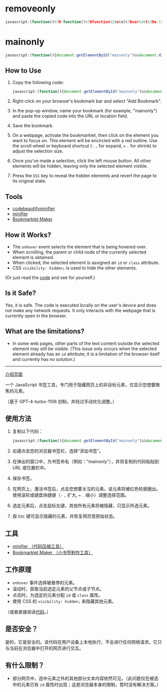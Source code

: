 # removeonly
```JavaScript
javascript:(function()%7B!function()%7Bfunction%20e(e)%7Bvar%20t%3De.target%7C%7Ce.srcElement%3Bt.style.outline%3D%222px%20solid%20red%22%2Cs%3Dt%7Dfunction%20t(e)%7B(e.target%7C%7Ce.srcElement).style.outline%3D%22%22%7Dfunction%20n(e)%7Be.preventDefault()%2Cs.style.display%3D%22none%22%7Dfunction%20o(e)%7Bif(s.style.outline%3D%22%22%2Ce.preventDefault()%2Ce.deltaY%3C0)s%3Ds.parentElement%2Cs.style.outline%3D%222px%20solid%20red%22%3Belse%7Bvar%20t%3Ds.querySelector(%22%3Ahover%22)%3Bt%26%26(s%3Dt%2Cs.style.outline%3D%222px%20solid%20red%22)%7D%7Dfunction%20u()%7Bdocument.removeEventListener(%22mouseover%22%2Ce)%2Cdocument.removeEventListener(%22mouseout%22%2Ct)%2Cdocument.removeEventListener(%22click%22%2Cn)%2Cdocument.removeEventListener(%22wheel%22%2Co)%7Ddocument.addEventListener(%22mouseover%22%2Ce)%2Cdocument.addEventListener(%22mouseout%22%2Ct)%2Cdocument.addEventListener(%22click%22%2Cn)%2Cdocument.addEventListener(%22contextmenu%22%2C(function(e)%7Be.preventDefault()%2Cs.style.outline%3D%22%22%2Cu()%7D))%2Cdocument.addEventListener(%22keydown%22%2C(function(e)%7B%22F8%22%3D%3D%3De.key%3F(e.preventDefault()%2Cs.style.outline%3D%22%22%2Cu())%3A%22Escape%22%3D%3D%3De.key%26%26(e.preventDefault()%2Cs.style.display%3D%22none%22)%7D))%2Cdocument.addEventListener(%22wheel%22%2Co%2C%7Bpassive%3A!1%7D)%7D()%3B%7D)()%3B
```
# mainonly
```JavaScript
javascript:(function(){document.getElementById("mainonly")&&document.dispatchEvent(new KeyboardEvent("keydown",{key:"Escape"}));var e=document.body,n=null;e.id?(n="class",e.classList.add("mainonly")):(n="id",e.id="mainonly");let t=document.head.appendChild(document.createElement("style"));t.textContent="#mainonly { outline: 2px solid red; }  .mainonly { outline: 2px solid red; }";let i=document.body.appendChild(document.createElement("div"));i.className="mainonly-guide",i.innerHTML=`<p>正在選擇元素。按 <kbd>Esc</kbd> 鍵取消選擇。向下滾動，或按下 <kbd>=</kbd>/<kbd>.</kbd> 鍵縮小選區。向上滾動，或按下 <kbd>-</kbd>/<kbd>,</kbd> 鍵擴大選區。</p><p>Selecting element. Press <kbd>Esc</kbd> to cancel selection. Scroll down, or press <kbd>=</kbd>/<kbd>.</kbd> to shrink the selection. Scroll up, or press <kbd>-</kbd>/<kbd>,</kbd>, to expand the selection.</p>`;let o=document.head.appendChild(document.createElement("style"));function l(t){t instanceof HTMLElement&&("id"===n?e.removeAttribute("id"):e.classList.remove("mainonly"),(e=t).id?(n="class",e.classList.add("mainonly")):(n="id",e.id="mainonly"))}function d(e){l(e.target)}function a(i){i.preventDefault(),function n(){for(var t=e;t.parentElement;)(t=t.parentElement).classList.add("mainonly_parents")}(),"id"===n?t.textContent="* { visibility: hidden; } #mainonly, #mainonly *, .mainonly_parents { visibility: visible; }":t.textContent="* { visibility: hidden; } .mainonly, .mainonly *, .mainonly_parents { visibility: visible; }",m(),r()}function r(){i.remove(),o.remove()}function s(i){if("Escape"===i.key)t.remove(),document.removeEventListener("keydown",s),m(),r(),"id"===n?e.removeAttribute("id"):e.classList.remove("mainonly"),function e(){for(var n=document.querySelectorAll(".mainonly_parents"),t=0;t<n.length;t++)n[t].classList.remove("mainonly_parents")}();else if(","===i.key||"-"===i.key)l(e.parentElement);else if("."===i.key||"="===i.key){var o=e.querySelector(":hover");o&&l(o)}}function c(n){if(n.preventDefault(),n.deltaY<0)l(e.parentElement);else{var t=e.querySelector(":hover");t&&l(t)}}function m(){document.removeEventListener("mouseover",d),document.removeEventListener("click",a),document.removeEventListener("wheel",c)}o.textContent=`.mainonly-guide {position: fixed;top: 0;left: 50%; /* center the box horizontally */transform: translate(-50%, 0); /* center the box horizontally */padding: 0.5rem;font-size: 1rem;font-family: sans-serif;text-align: center;color: white;background-color: rgba(0, 0, 0, 0.5);border-radius: 0.5em;z-index: 999999999;    kbd {display: inline-block;padding: 0.1em 0.3em;font-size: 0.8em;line-height: 1;color: #24292e;vertical-align: middle;background-color: #fafbfc;border: 1px solid #d1d5da;border-radius: 3px;box-shadow: inset 0 -1px 0 #d1d5da;    }}`,document.addEventListener("mouseover",d),document.addEventListener("click",a),document.addEventListener("wheel",c,{passive:!1}),document.addEventListener("keydown",s)}())
```
## How to Use

1. Copy the following code:

    ```JavaScript
    javascript:(function(){document.getElementById("mainonly")&&document.dispatchEvent(new KeyboardEvent("keydown",{key:"Escape"}));var e=document.body,n=null;e.id?(n="class",e.classList.add("mainonly")):(n="id",e.id="mainonly");let t=document.head.appendChild(document.createElement("style"));t.textContent="#mainonly { outline: 2px solid red; }  .mainonly { outline: 2px solid red; }";let i=document.body.appendChild(document.createElement("div"));i.className="mainonly-guide",i.innerHTML=`<p>正在选择元素。按 <kbd>Esc</kbd> 键取消选择。向下滚动，或按下 <kbd>=</kbd>/<kbd>.</kbd> 键缩小选区。向上滚动，或按下 <kbd>-</kbd>/<kbd>,</kbd> 键扩大选区。</p><p>Selecting element. Press <kbd>Esc</kbd> to cancel selection. Scroll down, or press <kbd>=</kbd>/<kbd>.</kbd> to shrink the selection. Scroll up, or press <kbd>-</kbd>/<kbd>,</kbd>, to expand the selection.</p>`;let o=document.head.appendChild(document.createElement("style"));function l(t){t instanceof HTMLElement&&("id"===n?e.removeAttribute("id"):e.classList.remove("mainonly"),(e=t).id?(n="class",e.classList.add("mainonly")):(n="id",e.id="mainonly"))}function d(e){l(e.target)}function a(i){i.preventDefault(),function n(){for(var t=e;t.parentElement;)(t=t.parentElement).classList.add("mainonly_parents")}(),"id"===n?t.textContent="* { visibility: hidden; } #mainonly, #mainonly *, .mainonly_parents { visibility: visible; }":t.textContent="* { visibility: hidden; } .mainonly, .mainonly *, .mainonly_parents { visibility: visible; }",m(),r()}function r(){i.remove(),o.remove()}function s(i){if("Escape"===i.key)t.remove(),document.removeEventListener("keydown",s),m(),r(),"id"===n?e.removeAttribute("id"):e.classList.remove("mainonly"),function e(){for(var n=document.querySelectorAll(".mainonly_parents"),t=0;t<n.length;t++)n[t].classList.remove("mainonly_parents")}();else if(","===i.key||"-"===i.key)l(e.parentElement);else if("."===i.key||"="===i.key){var o=e.querySelector(":hover");o&&l(o)}}function c(n){if(n.preventDefault(),n.deltaY<0)l(e.parentElement);else{var t=e.querySelector(":hover");t&&l(t)}}function m(){document.removeEventListener("mouseover",d),document.removeEventListener("click",a),document.removeEventListener("wheel",c)}o.textContent=`.mainonly-guide {position: fixed;top: 0;left: 50%; /* center the box horizontally */transform: translate(-50%, 0); /* center the box horizontally */padding: 0.5rem;font-size: 1rem;font-family: sans-serif;text-align: center;color: white;background-color: rgba(0, 0, 0, 0.5);border-radius: 0.5em;z-index: 999999999;    kbd {display: inline-block;padding: 0.1em 0.3em;font-size: 0.8em;line-height: 1;color: #24292e;vertical-align: middle;background-color: #fafbfc;border: 1px solid #d1d5da;border-radius: 3px;box-shadow: inset 0 -1px 0 #d1d5da;    }}`,document.addEventListener("mouseover",d),document.addEventListener("click",a),document.addEventListener("wheel",c,{passive:!1}),document.addEventListener("keydown",s)}())
    ```

2. Right-click on your browser's bookmark bar and select "Add Bookmark".
3. In the pop-up window, name your bookmark (for example, "mainonly") and paste the copied code into the URL or location field.
4. Save the bookmark.
5. On a webpage, activate the bookmarklet, then click on the element you want to focus on. This element will be encircled with a red outline. Use the scroll wheel or keyboard shortcut (`-` `,` for expand, `=` `.` for shrink) to adjust the selection size.
6. Once you've made a selection, click the left mouse button. All other elements will be hidden, leaving only the selected element visible.
7. Press the `ESC` key to reveal the hidden elements and revert the page to its original state.

## Tools

- [codebeautifyminifier](https://codebeautify.org/minify-js)
- [minifier](https://www.toptal.com/developers/javascript-minifier)
- [Bookmarklet Maker](https://caiorss.github.io/bookmarklet-maker/)

## How it Works?

- The `onhover` event selects the element that is being hovered over.
- When scrolling, the parent or child node of the currently selected element is obtained.
- When clicked, the selected element is assigned an `id` or `class` attribute.
- CSS `visibility: hidden;` is used to hide the other elements.

(Or just read the [code](https://github.com/jerrylususu/mainonly/blob/main/mainonly.js) and see for yourself.)

## Is it Safe?
Yes, it is safe. The code is executed locally on the user's device and does not make any network requests. It only interacts with the webpage that is currently open in the browser.

## What are the limitations?

- In some web pages, other parts of the text content outside the selected element may still be visible. (This issue only occurs when the selected element already has an `id` attribute; it is a limitation of the browser itself and currently has no solution.)

---

[介绍页面](https://nekonull.me/mainonly/)

一个 JavaScript 书签工具，专门用于隐藏网页上的非目标元素，仅显示您想要聚焦的元素。

（基于 GPT-4-turbo-1106 创制，并经过手动优化调整。）

## 使用方法

1. 复制以下代码：

    ```JavaScript
    javascript:(function(){document.getElementById("mainonly")&&document.dispatchEvent(new KeyboardEvent("keydown",{key:"Escape"}));var e=document.body,n=null;e.id?(n="class",e.classList.add("mainonly")):(n="id",e.id="mainonly");let t=document.head.appendChild(document.createElement("style"));t.textContent="#mainonly { outline: 2px solid red; }  .mainonly { outline: 2px solid red; }";let i=document.body.appendChild(document.createElement("div"));i.className="mainonly-guide",i.innerHTML=`<p>正在选择元素。按 <kbd>Esc</kbd> 键取消选择。向下滚动，或按下 <kbd>=</kbd>/<kbd>.</kbd> 键缩小选区。向上滚动，或按下 <kbd>-</kbd>/<kbd>,</kbd> 键扩大选区。</p><p>Selecting element. Press <kbd>Esc</kbd> to cancel selection. Scroll down, or press <kbd>=</kbd>/<kbd>.</kbd> to shrink the selection. Scroll up, or press <kbd>-</kbd>/<kbd>,</kbd>, to expand the selection.</p>`;let o=document.head.appendChild(document.createElement("style"));function l(t){t instanceof HTMLElement&&("id"===n?e.removeAttribute("id"):e.classList.remove("mainonly"),(e=t).id?(n="class",e.classList.add("mainonly")):(n="id",e.id="mainonly"))}function d(e){l(e.target)}function a(i){i.preventDefault(),function n(){for(var t=e;t.parentElement;)(t=t.parentElement).classList.add("mainonly_parents")}(),"id"===n?t.textContent="* { visibility: hidden; } #mainonly, #mainonly *, .mainonly_parents { visibility: visible; }":t.textContent="* { visibility: hidden; } .mainonly, .mainonly *, .mainonly_parents { visibility: visible; }",m(),r()}function r(){i.remove(),o.remove()}function s(i){if(i.preventDefault(),"Escape"===i.key)t.remove(),document.removeEventListener("keydown",s),m(),r(),"id"===n?e.removeAttribute("id"):e.classList.remove("mainonly"),function e(){for(var n=document.querySelectorAll(".mainonly_parents"),t=0;t<n.length;t++)n[t].classList.remove("mainonly_parents")}();else if(","===i.key||"-"===i.key)l(e.parentElement);else if("."===i.key||"="===i.key){var o=e.querySelector(":hover");o&&l(o)}}function c(n){if(n.preventDefault(),n.deltaY<0)l(e.parentElement);else{var t=e.querySelector(":hover");t&&l(t)}}function m(){document.removeEventListener("mouseover",d),document.removeEventListener("click",a),document.removeEventListener("wheel",c)}o.textContent=` .mainonly-guide { position: fixed; top: 0; left: 50%; /* center the box horizontally */ transform: translate(-50%, 0); /* center the box horizontally */ padding: 0.5rem; font-size: 1rem; font-family: sans-serif; text-align: center; color: white; background-color: rgba(0, 0, 0, 0.5); border-radius: 0.5em; z-index: 999999999;     kbd { display: inline-block; padding: 0.1em 0.3em; font-size: 0.8em; line-height: 1; color: #24292e; vertical-align: middle; background-color: #fafbfc; border: 1px solid #d1d5da; border-radius: 3px; box-shadow: inset 0 -1px 0 #d1d5da;     } }`,document.addEventListener("mouseover",d),document.addEventListener("click",a),document.addEventListener("wheel",c,{passive:!1}),document.addEventListener("keydown",s)}())
    ```

2. 右键点击您的浏览器书签栏，选择“添加书签”。
3. 在弹出的窗口中，为书签命名（例如：“mainonly”），并将复制的代码粘贴到 URL 或位置栏中。
4. 保存书签。
5. 在网页上，激活书签后，点击您想要关注的元素。该元素将被红色轮廓圈出。使用滚轮或键盘快捷键（`-` `,` 扩大, `=` `.` 缩小）调整选择范围。
6. 选定元素后，点击鼠标左键，其他所有元素将被隐藏，只显示所选元素。
7. 按 `ESC` 键可显示隐藏的元素，并恢复网页至原始状态。

## 工具
- [minifier （代码压缩工具）](https://www.toptal.com/developers/javascript-minifier)
- [Bookmarklet Maker （小书签制作工具）](https://caiorss.github.io/bookmarklet-maker/)


## 工作原理

- `onhover` 事件选择被悬停的元素。
- 滚动时，获取当前选定元素的父节点或子节点。
- 点击时，为选定的元素分配 `id` 或 `class` 属性。
- 使用 CSS 的 `visibility: hidden;` 来隐藏其他元素。

（或者直接阅读[代码](https://github.com/jerrylususu/mainonly/blob/main/mainonly.js)。）

## 是否安全？

是的，它是安全的。该代码在用户设备上本地执行，不会进行任何网络请求。它只与当前在浏览器中打开的网页进行交互。

## 有什么限制？

- 部分网页中，选中元素之外的其他部分文本内容依然可见。（此问题仅在被选中的元素已有 `id` 属性时出现；这是浏览器本身的限制，暂时没有解决方案。）
